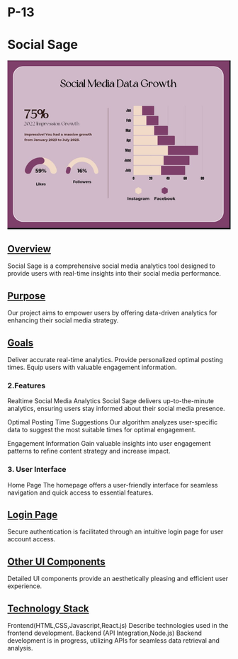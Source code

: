 # P-13
# Social Sage

<img src="mainp.jpeg">

## <u>Overview</u>
Social Sage is a comprehensive social media analytics tool designed to provide users with real-time insights into their social media performance.

## <u>Purpose</u>
Our project aims to empower users by offering data-driven analytics for enhancing their social media strategy.

## <u>Goals</u>
Deliver accurate real-time analytics.
Provide personalized optimal posting times.
Equip users with valuable engagement information.

### 2.Features
Realtime Social Media Analytics
Social Sage delivers up-to-the-minute analytics, ensuring users stay informed about their social media presence.

Optimal Posting Time Suggestions
Our algorithm analyzes user-specific data to suggest the most suitable times for optimal engagement.

Engagement Information
Gain valuable insights into user engagement patterns to refine content strategy and increase impact.

### 3. User Interface
Home Page
The homepage offers a user-friendly interface for seamless navigation and quick access to essential features.

## <u>Login Page</u>
Secure authentication is facilitated through an intuitive login page for user account access.

## <u>Other UI Components</u>
Detailed UI components provide an aesthetically pleasing and efficient user experience.

## <u>Technology Stack</u>
Frontend(HTML,CSS,Javascript,React.js)
Describe technologies used in the frontend development.
Backend (API Integration,Node.js)
Backend development is in progress, utilizing APIs for seamless data retrieval and analysis.

